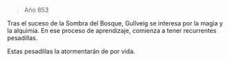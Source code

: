 > Año 853

Tras el suceso de la Sombra del Bosque, Gullveig se interesa por la magia y la alquimia. En ese proceso de aprendizaje, comienza a tener recurrentes pesadillas.

Estas pesadillas la atormentarán de por vida.